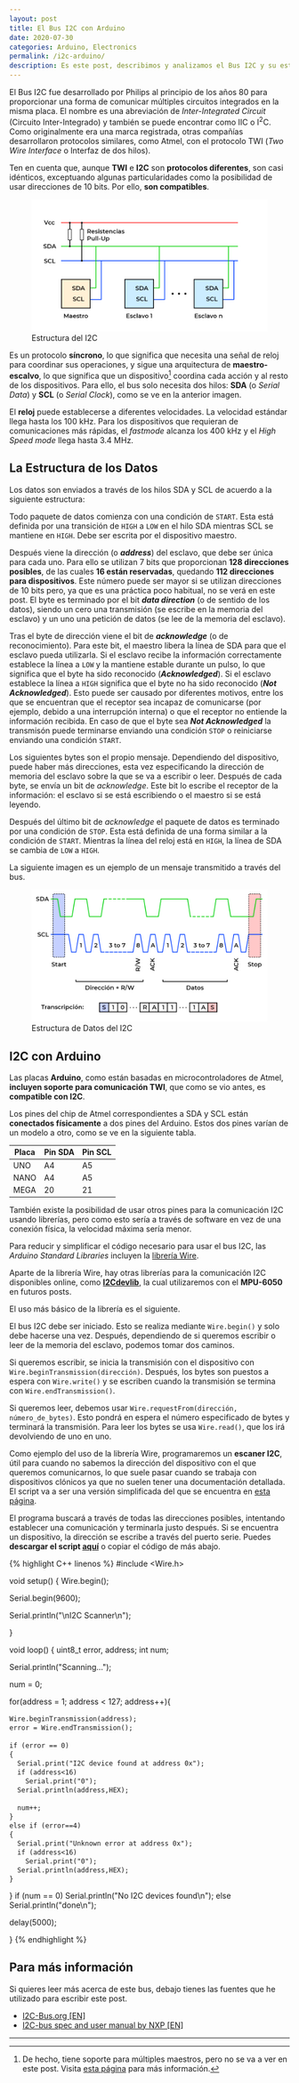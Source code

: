 ```yaml
---
layout: post
title: El Bus I2C con Arduino
date: 2020-07-30
categories: Arduino, Electronics
permalink: /i2c-arduino/
description: Es este post, describimos y analizamos el Bus I2C y su estructura, además de verlo en funcionamiento con un escaner I2C en Arduino.
---
```


El Bus I2C fue desarrollado por Philips al principio de los años 80 para proporcionar una forma de comunicar múltiples circuitos integrados en la misma placa. El nombre es una abreviación de *Inter-Integrated Circuit* (Circuito Inter-Integrado) y también se puede encontrar como IIC o I<sup>2</sup>C. Como originalmente era una marca registrada, otras compañías desarrollaron protocolos similares, como Atmel, con el protocolo TWI (*Two Wire Interface* o Interfaz de dos hilos).

<div class="notification is-info is-light">
Ten en cuenta que, aunque <strong>TWI</strong> e <strong>I2C</strong> son <strong>protocolos diferentes</strong>, son casi idénticos, exceptuando algunas particularidades como la posibilidad de usar direcciones de 10 bits. Por ello, <strong>son compatibles</strong>.
</div>

<figure>
  <img src="/assets/images/posts/arduino-i2c/I2C_bus_es.png" title="Estructura del I2C" alt="Estructura del I2C">
  <figcaption>Estructura del I2C</figcaption>
</figure>

Es un protocolo **síncrono**, lo que significa que necesita una señal de reloj para coordinar sus operaciones, y sigue una arquitectura de **maestro-escalvo**, lo que significa que un dispositivo[^1] coordina cada acción y al resto de los dispositivos. Para ello, el bus solo necesita dos hilos: **SDA** (o *Serial Data*) y **SCL** (o *Serial Clock*), como se ve en la anterior imagen.

<div class="notification is-info is-light">
El <strong>reloj</strong> puede establecerse a diferentes velocidades. La velocidad estándar llega hasta los 100 kHz. Para los dispositivos que requieran de comunicaciones más rápidas, el <em>fastmode</em> alcanza los 400 kHz y el <em>High Speed mode</em> llega hasta 3.4 MHz.
</div>

## La Estructura de los Datos

Los datos son enviados a través de los hilos SDA y SCL de acuerdo a la siguiente estructura:

Todo paquete de datos comienza con una condición de `START`. Esta está definida por una transición de `HIGH` a `LOW` en el hilo SDA mientras SCL se mantiene en `HIGH`. Debe ser escrita por el dispositivo maestro.

Después viene la dirección (o ***address***) del esclavo, que debe ser única para cada uno. Para ello se utilizan 7 bits que proporcionan **128 direcciones posibles**, de las cuales **16 están reservadas**, quedando **112 direcciones para dispositivos**. Este número puede ser mayor si se utilizan direcciones de 10 bits pero, ya que es una práctica poco habitual, no se verá en este post. El byte es terminado por el bit ***data direction*** (o de sentido de los datos), siendo un cero una transmisión (se escribe en la memoria del esclavo) y un uno una petición de datos (se lee de la memoria del esclavo).

Tras el byte de dirección viene el bit de ***acknowledge*** (o de reconocimiento). Para este bit, el maestro libera la línea de SDA para que el esclavo pueda utilizarla. Si el esclavo recibe la información correctamente establece la línea a `LOW` y la mantiene estable durante un pulso, lo que significa que el byte ha sido reconocido (***Acknowledged***). Si el esclavo establece la línea a `HIGH` significa que el byte no ha sido reconocido (***Not Acknowledged***). Esto puede ser causado por diferentes motivos, entre los que se encuentran que el receptor sea incapaz de comunicarse (por ejemplo, debido a una interrupción interna) o que el receptor no entiende la información recibida. En caso de que el byte sea ***Not Acknowledged*** la transmisón puede terminarse enviando una condición `STOP` o reiniciarse enviando una condición `START`.

Los siguientes bytes son el propio mensaje. Dependiendo del dispositivo, puede haber más direcciones, esta vez especificando la dirección de memoria del esclavo sobre la que se va a escribir o leer. Después de cada byte, se envía un bit de *acknowledge*. Este bit lo escribe el receptor de la información: el esclavo si se está escribiendo o el maestro si se está leyendo.

Después del último bit de *acknowledge* el paquete de datos es terminado por una condición de `STOP`. Esta está definida de una forma similar a la condición de `START`. Mientras la línea del reloj está en `HIGH`, la línea de SDA se cambia de `LOW` a `HIGH`.

La siguiente imagen es un ejemplo de un mensaje transmitido a través del bus.

<figure>
  <img src="/assets/images/posts/arduino-i2c/I2C_data_structure_es.png" title="Estructura de Datos del I2C" alt="Estructura de Datos del I2C">
  <figcaption>Estructura de Datos del I2C</figcaption>
</figure>

## I2C con Arduino

Las placas **Arduino**, como están basadas en microcontroladores de Atmel, **incluyen soporte para comunicación TWI**, que como se vio antes, es **compatible con I2C**.

Los pines del chip de Atmel correspondientes a SDA y SCL están **conectados físicamente** a dos pines del Arduino. Estos dos pines varían de un modelo a otro, como se ve en la siguiente tabla.

| Placa | Pin SDA | Pin SCL |
|-------|---------|---------|
| UNO   | A4      | A5      |
| NANO  | A4      | A5      |
| MEGA  | 20      | 21      |

También existe la posibilidad de usar otros pines para la comunicación I2C usando librerías, pero como esto sería a través de software en vez de una conexión física, la velocidad máxima sería menor.

Para reducir y simplificar el código necesario para usar el bus I2C, las *Arduino Standard Libraries* incluyen la [librería Wire](https://www.arduino.cc/en/reference/wire).

<div class="notification is-info is-light">
Aparte de la librería Wire, hay otras librerías para la comunicación I2C disponibles online, como <a href="http://www.i2cdevlib.com/"><strong>I2Cdevlib</strong></a>, la cual utilizaremos con el <strong>MPU-6050</strong> en futuros posts.
</div>

El uso más básico de la librería es el siguiente.

El bus I2C debe ser iniciado. Esto se realiza mediante `Wire.begin()` y solo debe hacerse una vez. Después, dependiendo de si queremos escribir o leer de la memoria del esclavo, podemos tomar dos caminos.

Si queremos escribir, se inicia la transmisión con el dispositivo con `Wire.beginTransmission(dirección)`. Después, los bytes son puestos a espera con `Wire.write()` y se escriben cuando la transmisión se termina con `Wire.endTransmission()`.

Si queremos leer, debemos usar `Wire.requestFrom(dirección, número_de_bytes)`. Esto pondrá en espera el número especificado de bytes y terminará la transmisión. Para leer los bytes se usa `Wire.read()`, que los irá devolviendo de uno en uno.

Como ejemplo del uso de la librería Wire, programaremos un **escaner I2C**, útil para cuando no sabemos la dirección del dispositivo con el que queremos comunicarnos, lo que suele pasar cuando se trabaja con dispositivos clónicos ya que no suelen tener una documentación detallada. El script va a ser una versión simplificada del que se encuentra en [esta página](https://playground.arduino.cc/Main/I2cScanner/).

El programa buscará a través de todas las direcciones posibles, intentando establecer una comunicación y terminarla justo después. Si se encuentra un dispositivo, la dirección se escribe a través del puerto serie. Puedes **descargar el script <a href="/assets/downloadables/posts/i2c-arduino/I2C_scanning.ino" download>aquí</a>** o copiar el código de más abajo.

{% highlight C++ linenos %}
#include <Wire.h>

void setup() {
  Wire.begin();

  Serial.begin(9600);

  Serial.println("\nI2C Scanner\n");

}

void loop() {
  uint8_t error, address;
  int num;

  Serial.println("Scanning...");

  num = 0;

  for(address = 1; address < 127; address++){

    Wire.beginTransmission(address);
    error = Wire.endTransmission();

    if (error == 0)
    {
      Serial.print("I2C device found at address 0x");
      if (address<16)
        Serial.print("0");
      Serial.println(address,HEX);
 
      num++;
    }
    else if (error==4)
    {
      Serial.print("Unknown error at address 0x");
      if (address<16)
        Serial.print("0");
      Serial.println(address,HEX);
    }    
  }
  if (num == 0)
    Serial.println("No I2C devices found\n");
  else
    Serial.println("done\n");
 
  delay(5000); 
    
}
{% endhighlight %}

## Para más información

Si quieres leer más acerca de este bus, debajo tienes las fuentes que he utilizado para escribir este post.

- [I2C-Bus.org \[EN\]](https://www.i2c-bus.org/)
- [I2C-bus spec and user manual by NXP \[EN\]](https://www.nxp.com/docs/en/user-guide/UM10204.pdf)

---

[^1]: De hecho, tiene soporte para múltiples maestros, pero no se va a ver en este post. Visita [esta página](https://www.i2c-bus.org/multimaster/) para más información.